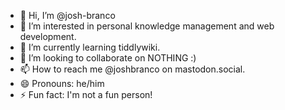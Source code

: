- 👋 Hi, I’m @josh-branco
- 👀 I’m interested in personal knowledge management and web development.
- 🌱 I’m currently learning tiddlywiki.
- 💞️ I’m looking to collaborate on NOTHING :)
- 📫 How to reach me @joshbranco on mastodon.social.
- 😄 Pronouns: he/him
- ⚡ Fun fact: I'm not a fun person!

<!---
josh-branco/josh-branco is a ✨ special ✨ repository because its `README.md` (this file) appears on your GitHub profile.
You can click the Preview link to take a look at your changes.
--->
